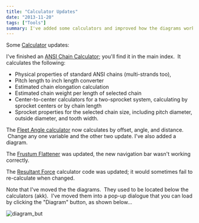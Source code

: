 ```yaml
---
title: "Calculator Updates"
date: "2013-11-20"
tags: ["Tools"]
summary: I've added some calculators and improved how the diagrams work.
---
```


Some [Calculator](https://www.scenic-shop.com/Calculators/) updates:

I've finished an [ANSI Chain Calculator](https://www.scenic-shop.com/Calculators/chain_calcs.html); you'll find it in the main index.  It calculates the following:

- Physical properties of standard ANSI chains (multi-strands too),
- Pitch length to inch length converter
- Estimated chain elongation calculation
- Estimated chain weight per length of selected chain
- Center-to-center calculators for a two-sprocket system, calculating by sprocket centers or by chain length
- Sprocket properties for the selected chain size, including pitch diameter, outside diameter, and tooth width.

The [Fleet Angle calculator](https://www.scenic-shop.com/Calculators/fleet_angle.html) now calculates by offset, angle, and distance.  Change any one variable and the other two update. I've also added a diagram.

The [Frustum Flattener](https://www.scenic-shop.com/Calculators/frustum_flatten.html) was updated, the new navigation bar wasn't working correctly.

The [Resultant Force](https://www.scenic-shop.com/Calculators/resultant_force.html) calculator code was updated; it would sometimes fail to re-calculate when changed.

Note that I've moved the the diagrams.  They used to be located below the calculators (akk).  I've moved them into a pop-up dialogue that you can load by clicking the "Diagram" button, as shown below...

![diagram_but](../images/diagram_but.png)